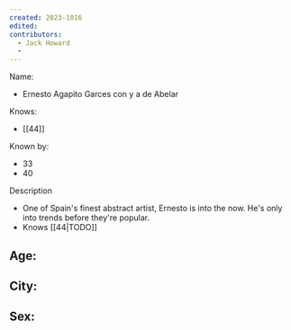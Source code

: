 ```yaml
---
created: 2023-1016
edited:
contributors:
  - Jack Howard
  - 
---
```


Name:
- Ernesto Agapito Garces con y a de Abelar

Knows:
- [[44]]

Known by:
- 33
- 40

Description
- One of Spain's finest abstract artist, Ernesto is into the now. He's only into trends before they're popular.
- Knows [[44|TODO]]

Age:
- 
City:
- 
Sex:
- 